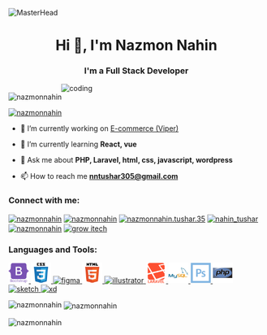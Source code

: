  ![MasterHead](https://i.im.ge/2022/07/24/FDSLip.jpg)

<h1 align="center">Hi 👋, I'm Nazmon Nahin</h1>
<h3 align="center">I'm a Full Stack Developer</h3>
<img align="right" src="https://cdn.dribbble.com/users/1162077/screenshots/3848914/programmer.gif" alt="coding" width="400">

<p align="left"> <img src="https://komarev.com/ghpvc/?username=nazmonnahin&label=Profile%20views&color=0e75b6&style=flat" alt="nazmonnahin" /> </p>

<p align="left"> <a href="https://twitter.com/nazmonnahin" target="blank"><img src="https://img.shields.io/twitter/follow/nazmonnahin?logo=twitter&style=for-the-badge" alt="nazmonnahin" /></a> </p>

- 🔭 I’m currently working on [E-commerce (Viper)](https://github.com/nazmonnahin/hospital.git)

- 🌱 I’m currently learning **React, vue**

- 💬 Ask me about **PHP, Laravel, html, css, javascript, wordpress**

- 📫 How to reach me **nntushar305@gmail.com**

<h3 align="left">Connect with me:</h3>
<p align="left">
<a href="https://twitter.com/nazmonnahin" target="blank"><img align="center" src="https://raw.githubusercontent.com/rahuldkjain/github-profile-readme-generator/master/src/images/icons/Social/twitter.svg" alt="nazmonnahin" height="30" width="40" /></a>
<a href="https://linkedin.com/in/nazmonnahin" target="blank"><img align="center" src="https://raw.githubusercontent.com/rahuldkjain/github-profile-readme-generator/master/src/images/icons/Social/linked-in-alt.svg" alt="nazmonnahin" height="30" width="40" /></a>
<a href="https://fb.com/nazmonnahin.tushar.35" target="blank"><img align="center" src="https://raw.githubusercontent.com/rahuldkjain/github-profile-readme-generator/master/src/images/icons/Social/facebook.svg" alt="nazmonnahin.tushar.35" height="30" width="40" /></a>
<a href="https://instagram.com/nahin_tushar" target="blank"><img align="center" src="https://raw.githubusercontent.com/rahuldkjain/github-profile-readme-generator/master/src/images/icons/Social/instagram.svg" alt="nahin_tushar" height="30" width="40" /></a>
<a href="https://www.behance.net/nazmonnahin" target="blank"><img align="center" src="https://raw.githubusercontent.com/rahuldkjain/github-profile-readme-generator/master/src/images/icons/Social/behance.svg" alt="nazmonnahin" height="30" width="40" /></a>
<a href="https://www.youtube.com/c/grow itech" target="blank"><img align="center" src="https://raw.githubusercontent.com/rahuldkjain/github-profile-readme-generator/master/src/images/icons/Social/youtube.svg" alt="grow itech" height="30" width="40" /></a>
</p>

<h3 align="left">Languages and Tools:</h3>
<p align="left"> <a href="https://getbootstrap.com" target="_blank" rel="noreferrer"> <img src="https://raw.githubusercontent.com/devicons/devicon/master/icons/bootstrap/bootstrap-plain-wordmark.svg" alt="bootstrap" width="40" height="40"/> </a> <a href="https://www.w3schools.com/css/" target="_blank" rel="noreferrer"> <img src="https://raw.githubusercontent.com/devicons/devicon/master/icons/css3/css3-original-wordmark.svg" alt="css3" width="40" height="40"/> </a> <a href="https://www.figma.com/" target="_blank" rel="noreferrer"> <img src="https://www.vectorlogo.zone/logos/figma/figma-icon.svg" alt="figma" width="40" height="40"/> </a> <a href="https://www.w3.org/html/" target="_blank" rel="noreferrer"> <img src="https://raw.githubusercontent.com/devicons/devicon/master/icons/html5/html5-original-wordmark.svg" alt="html5" width="40" height="40"/> </a> <a href="https://www.adobe.com/in/products/illustrator.html" target="_blank" rel="noreferrer"> <img src="https://www.vectorlogo.zone/logos/adobe_illustrator/adobe_illustrator-icon.svg" alt="illustrator" width="40" height="40"/> </a> <a href="https://laravel.com/" target="_blank" rel="noreferrer"> <img src="https://raw.githubusercontent.com/devicons/devicon/master/icons/laravel/laravel-plain-wordmark.svg" alt="laravel" width="40" height="40"/> </a> <a href="https://www.mysql.com/" target="_blank" rel="noreferrer"> <img src="https://raw.githubusercontent.com/devicons/devicon/master/icons/mysql/mysql-original-wordmark.svg" alt="mysql" width="40" height="40"/> </a> <a href="https://www.photoshop.com/en" target="_blank" rel="noreferrer"> <img src="https://raw.githubusercontent.com/devicons/devicon/master/icons/photoshop/photoshop-line.svg" alt="photoshop" width="40" height="40"/> </a> <a href="https://www.php.net" target="_blank" rel="noreferrer"> <img src="https://raw.githubusercontent.com/devicons/devicon/master/icons/php/php-original.svg" alt="php" width="40" height="40"/> </a> <a href="https://www.sketch.com/" target="_blank" rel="noreferrer"> <img src="https://www.vectorlogo.zone/logos/sketchapp/sketchapp-icon.svg" alt="sketch" width="40" height="40"/> </a> <a href="https://www.adobe.com/products/xd.html" target="_blank" rel="noreferrer"> <img src="https://cdn.worldvectorlogo.com/logos/adobe-xd.svg" alt="xd" width="40" height="40"/> </a> </p>

<p><img align="left" src="https://github-readme-stats.vercel.app/api/top-langs?username=nazmonnahin&show_icons=true&locale=en&layout=compact" alt="nazmonnahin" /></p>

<p>&nbsp;<img align="center" src="https://github-readme-stats.vercel.app/api?username=nazmonnahin&show_icons=true&locale=en" alt="nazmonnahin" /></p>

<p><img align="center" src="https://github-readme-streak-stats.herokuapp.com/?user=nazmonnahin&" alt="nazmonnahin" /></p>
